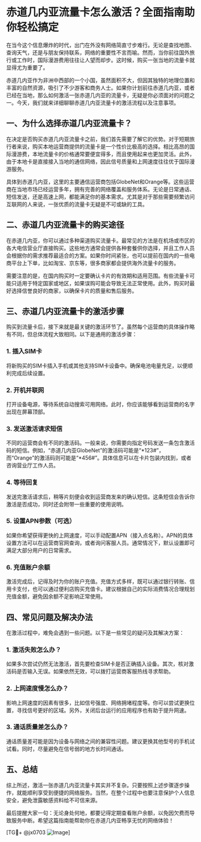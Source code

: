 # 赤道几内亚流量卡怎么激活？全面指南助你轻松搞定

在当今这个信息爆炸的时代，出门在外没有网络简直寸步难行。无论是查找地图、查询天气，还是与朋友保持联系，网络的重要性不言而喻。然而，当你前往国外旅行或工作时，国际漫游费用往往让人望而却步。这时候，购买一张当地的流量卡就显得尤为重要了。

赤道几内亚作为非洲中西部的一个小国，虽然面积不大，但因其独特的地理位置和丰富的自然资源，吸引了不少游客和商务人士。如果你计划前往赤道几内亚，或者已经在当地，那么如何激活一张赤道几内亚的流量卡，无疑是你必须面对的问题之一。今天，我们就来详细聊聊赤道几内亚流量卡的激活流程以及注意事项。

## 一、为什么选择赤道几内亚流量卡？

在决定是否购买赤道几内亚流量卡之前，我们首先需要了解它的优势。对于短期旅行者来说，购买本地运营商提供的流量卡是一个性价比极高的选择。相比高昂的国际漫游费，本地流量卡的价格通常要便宜得多，而且使用起来也更加灵活。此外，由于本地卡是直接接入当地的通信网络，因此信号质量和上网速度往往优于国际漫游服务。

具体到赤道几内亚，这里的主要通信运营商包括GlobeNet和Orange等。这些运营商在当地市场已经运营多年，拥有完善的网络覆盖和服务体系。无论是日常通话、短信发送，还是高速上网，都能满足你的基本需求。尤其是对于那些需要频繁访问互联网的人来说，一张优质的流量卡无疑是不可或缺的工具。

## 二、赤道几内亚流量卡的购买途径

在赤道几内亚，你可以通过多种渠道购买流量卡。最常见的方法是在机场或市区的各大电信营业厅直接购买。这些地方通常会提供各种套餐供你选择，并且工作人员会根据你的需求推荐最适合的方案。如果你时间紧张，也可以提前在国内的一些电商平台上下单，比如淘宝、京东等，很多商家都会提供海外流量卡的服务。

需要注意的是，在国内购买时一定要确认卡片的有效期和适用范围。有些流量卡可能只适用于特定国家或地区，如果误购可能会导致无法正常使用。此外，购买时最好选择信誉良好的商家，以确保卡片的质量和售后服务。

## 三、赤道几内亚流量卡的激活步骤

购买到流量卡后，接下来就是最关键的激活环节了。虽然每个运营商的具体操作略有不同，但总体流程大致相同。以下是通用的激活步骤：

### 1. 插入SIM卡

将新购买的SIM卡插入手机或其他支持SIM卡设备中。确保电池电量充足，以便顺利完成后续设置。

### 2. 开机并联网

打开设备电源，等待系统自动搜索可用网络。此时，你应该能够看到运营商的名字出现在屏幕顶部。

### 3. 发送激活请求短信

不同的运营商会有不同的激活码。一般来说，你需要向指定号码发送一条包含激活码的短信。例如，“赤道几内亚GlobeNet”的激活码可能是“*123#”，而“Orange”的激活码则可能是“*456#”。具体信息可以在卡片包装内找到，或者咨询营业厅工作人员。

### 4. 等待回复

发送完激活请求后，稍等片刻便会收到运营商发来的确认短信。这条短信会告诉你激活是否成功，同时还会附带一些重要的使用说明。

### 5. 设置APN参数（可选）

如果你希望获得更快的上网速度，可以手动配置APN（接入点名称）。APN的具体设置方法可以在运营商官网查询，或者询问客服人员。通常情况下，默认设置即可满足大部分用户的日常需求。

### 6. 充值账户余额

激活完成后，记得及时为你的账户充值。充值方式多样，既可以通过银行转账、信用卡支付，也可以通过便利店购买充值卡。建议根据自己的实际消费情况合理规划充值金额，避免因余额不足影响正常使用。

## 四、常见问题及解决办法

在激活过程中，难免会遇到一些问题。以下是一些常见的疑问及其解决方案：

### 1. 激活失败怎么办？

如果多次尝试仍然无法激活，首先要检查SIM卡是否正确插入设备。其次，核对激活码是否输入无误。如果依然无效，可以拨打运营商客服热线寻求帮助。

### 2. 上网速度慢怎么办？

影响上网速度的因素有很多，比如信号强度、网络拥堵程度等。你可以尝试更换位置，寻找信号更好的区域。另外，关闭后台运行的应用程序也有助于提升网速。

### 3. 通话质量差怎么办？

通话质量差可能是因为设备与网络之间的兼容性问题。建议更换其他型号的手机试试看。同时，尽量避免在信号弱的地方长时间通话。

## 五、总结

综上所述，激活一张赤道几内亚流量卡其实并不复杂。只要按照上述步骤逐步操作，就能顺利享受到便捷的网络服务。当然，在整个过程中也要注意保护个人信息安全，避免泄露敏感资料给不可信来源。

最后提醒大家一句：无论身处何地，都要记得定期查看账户余额，以免因欠费而导致服务中断。希望这篇指南能帮助你在赤道几内亚畅享无忧的网络体验！

[TG💪+ @jx0703 ![Image](https://github.com/user-attachments/assets/dbca1d08-cadb-493c-b0ec-ad6f7a83f270)]